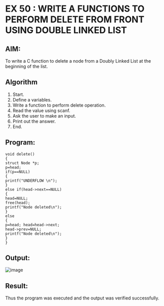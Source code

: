 # EX 50 : WRITE A FUNCTIONS TO PERFORM DELETE FROM FRONT USING DOUBLE LINKED LIST
## AIM:
To write a C function to delete a node from a Doubly Linked List at the beginning of the list.

## Algorithm
1.	Start.
2.	Define a variables.
3.	Write a function to perform delete operation.
4.	Read the value using scanf.
5.	Ask the user to make an input.
6.	Print out the answer.
7.	End.

## Program:
```
void delete()
{
struct Node *p;
p=head;
if(p==NULL)
{
printf("UNDERFLOW \n");
}
else if(head->next==NULL)
{
head=NULL;
free(head);
printf("Node deleted\n");
}
else
{
p=head; head=head->next;
head->prev=NULL;
printf("Node deleted\n");
}
}
```

## Output:

![image](https://github.com/user-attachments/assets/7dd17c3d-d047-41c5-8904-1635b0fa7a84)


## Result:
Thus the program was executed and the output was verified successfully.
